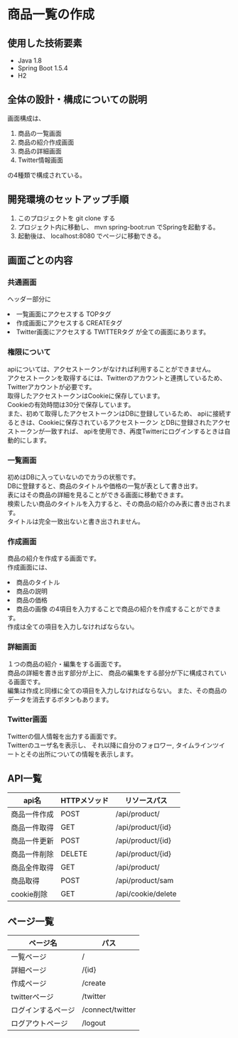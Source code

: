 # 商品一覧の作成
## 使用した技術要素
 - Java 1.8
 - Spring Boot 1.5.4
 - H2

## 全体の設計・構成についての説明

画面構成は、
1. 商品の一覧画面
2. 商品の紹介作成画面
3. 商品の詳細画面 
4. Twitter情報画面<br>

の4種類で構成されている。

## 開発環境のセットアップ手順
1. このプロジェクトを git clone する
2. プロジェクト内に移動し、 mvn spring-boot:run でSpringを起動する。
3. 起動後は、 localhost:8080 でページに移動できる。

## 画面ごとの内容

### 共通画面
ヘッダー部分に
 <li>一覧画面にアクセスする TOPタグ
 <li>作成画面にアクセスする CREATEタグ
 <li>Twitter画面にアクセスする TWITTERタグ
が全ての画面にあります。

### 権限について
apiについては、アクセストークンがなければ利用することができません。 <br>
アクセストークンを取得するには、Twitterのアカウントと連携しているため、
Twitterアカウントが必要です。<br>
取得したアクセストークンはCookieに保存しています。<br>
Cookieの有効時間は30分で保存しています。<br>
また、初めて取得したアクセストークンはDBに登録しているため、
apiに接続するときは、Cookieに保存されているアクセストークン
とDBに登録されたアクセストークンが一致すれば、
apiを使用でき、再度Twitterにログインするときは自動的にします。

### 一覧画面

初めはDBに入っていないのでカラの状態です。<br>
DBに登録すると、商品のタイトルや価格の一覧が表として書き出す。<br>
表にはその商品の詳細を見ることができる画面に移動できます。<br>
検索したい商品のタイトルを入力すると、その商品の紹介のみ表に書き出されます。<br>
タイトルは完全一致出ないと書き出されません。<br>

### 作成画面

商品の紹介を作成する画面です。<br>
作成画面には、
 <li>商品のタイトル
 <li>商品の説明
 <li>商品の価格
 <li>商品の画像
の4項目を入力することで商品の紹介を作成することができます。<br>
作成は全ての項目を入力しなければならない。

### 詳細画面

１つの商品の紹介・編集をする画面です。<br>
商品の詳細を書き出す部分が上に、
商品の編集をする部分が下に構成されている画面です。<br>
編集は作成と同様に全ての項目を入力しなければならない。
また、その商品のデータを消去するボタンもあります。

### Twitter画面

Twitterの個人情報を出力する画面です。<br>
Twitterのユーザ名を表示し、
それ以降に自分のフォロワー, タイムラインツイートとその出所についての情報を表示します。

## API一覧
|api名|HTTPメソッド|リソースパス|
|---|---|---|
|商品一件作成|POST|/api/product/|
|商品一件取得|GET|/api/product/{id}|
|商品一件更新|POST|/api/product/{id}|
|商品一件削除|DELETE|/api/product/{id}|
|商品全件取得|GET|/api/product/|
|商品取得|POST|/api/product/sam|
|cookie削除|GET|/api/cookie/delete|

## ページ一覧
|ページ名|パス|
|---|---|
|一覧ページ|/|
|詳細ページ|/{id}|
|作成ページ|/create|
|twitterページ|/twitter|
|ログインするページ|/connect/twitter|
|ログアウトページ|/logout|
